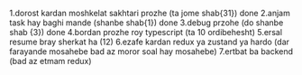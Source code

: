 1.dorost kardan moshkelat sakhtari prozhe (ta jome shab{31}) done
2.anjam task hay baghi mande (shanbe shab{1}) done
3.debug przohe (do shanbe shab {3}) done
4.bordan prozhe roy typescript (ta 10 ordibehesht)
5.ersal resume bray sherkat ha (12)
6.ezafe kardan redux ya zustand ya hardo (dar farayande mosahebe bad az moror soal hay mosahebe)
7.ertbat ba backend (bad az etmam redux)
